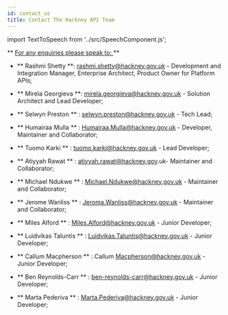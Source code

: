 ```yaml
---
id: contact_us
title: Contact The Hackney API Team
---
```

import TextToSpeech from '../src/SpeechComponent.js';

<TextToSpeech>

** <u> For any enquiries please speak to: </u> **

- ** Rashmi Shetty **: rashmi.shetty@hackney.gov.uk - Development and Integration Manager, Enterprise Architect, Product Owner for Platform APIs;

- ** Mirela Georgieva  **: mirela.georgieva@hackney.gov.uk - Solution Architect and Lead Developer;

- ** Selwyn Preston ** : selwyn.preston@hackney.gov.uk -  Tech Lead;

- ** Humairaa Mulla ** : Humairaa.Mulla@hackney.gov.uk - Developer, Maintainer and Collaborator;

- ** Tuomo Karki ** : tuomo.karki@hackney.gov.uk - Lead Developer;

- ** Atiyyah Rawat ** : atiyyah.rawat@hackney.gov.uk- Maintainer and Collaborator;

- ** Michael Ndukwe ** : Michael.Ndukwe@hackney.gov.uk - Maintainer and Collaborator;
- ** Jerome Wanliss ** : Jeroma.Wanliss@hackney.gov.uk - Maintainer and Collaborator;
- ** Miles Alford ** : Miles.Alford@hackney.gov.uk - Junior Developer; 
- ** Luidvikas Taluntis ** : Luidvikas.Taluntis@hackney.gov.uk - Junior Developer;
- ** Callum Macpherson ** : Callum Macpherson@hackney.gov.uk - Junior Developer; 
- ** Ben Reynolds-Carr ** : ben-reynolds-carr@hackney.gov.uk - Junior Developer; 
- ** Marta Pederiva ** : Marta.Pederiva@hackney.gov.uk - Junior Developer;

</TextToSpeech>
